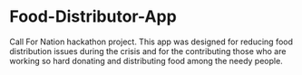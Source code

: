 # Food-Distributor-App
Call For Nation hackathon project. This app was designed for reducing food distribution issues during the crisis and for the contributing those who are working so hard donating and distributing food among the needy people.
